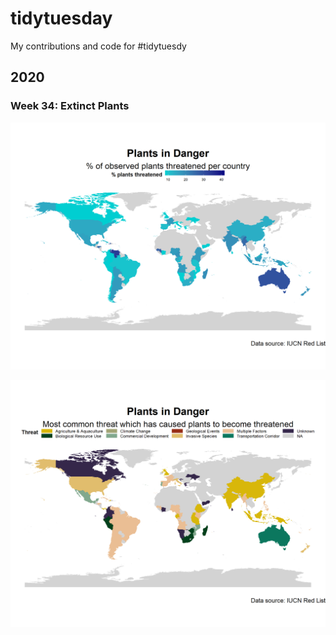 # tidytuesday
My contributions and code for #tidytuesdy

## 2020
### Week 34: Extinct Plants
![Map of % of Threatened Plant Species](https://github.com/dosullivan019/tidytuesday/blob/master/plots/20200818_PlantsInDanger_PercentageThreatenedMap.png)

![Map of % of most common threat to cause plants to become threatened](https://github.com/dosullivan019/tidytuesday/blob/master/plots/20200818_PlantsInDanger_CauseOfThreatenedMap.png)
